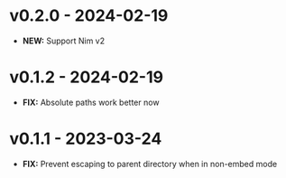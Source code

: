 # v0.2.0 - 2024-02-19

- **NEW:** Support Nim v2

# v0.1.2 - 2024-02-19

- **FIX:** Absolute paths work better now

# v0.1.1 - 2023-03-24

- **FIX:** Prevent escaping to parent directory when in non-embed mode

